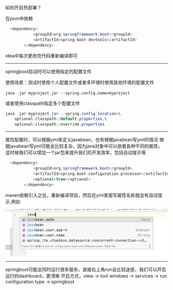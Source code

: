 
如何开启热部署？

在pom中依赖

```java
  <dependency>
            <groupId>org.springframework.boot</groupId>
            <artifactId>spring-boot-devtools</artifactId>
        </dependency>
```

idea中每次更改完代码重新编译即可


------------------------------

springboot启动时可以使用指定的配置文件  

使用场景：测试时使用个人配置文件或者多环境时使用其他环境的配置文件  

`java -jar myproject.jar --spring.config.name=myproject`    

或者使用classpath指定多个配置文件
```java
java -jar myproject.jar --spring.config.location=\
    optional:classpath:/default.properties,\
    optional:classpath:/override.properties
```
-----------------------------

属性配置时，可以根据yml来定义javabean，也有根据javabean写yml的情况
根据javabean写yml可能会比较复杂，因为java对象中可以嵌套各种不同的属性，
这时候我们可以增加一个jar包来提升我们的开发效率，包括自动提示等

```java
  <dependency>
            <groupId>org.springframework.boot</groupId>
            <artifactId>spring-boot-configuration-processor</artifactId>
            <optional>true</optional>
        </dependency>
```

maven依赖引入之后，重新编译项目，然后在yml里面写属性名称就会有自动提示,例如

![属性文件提示](./image/属性文件提示.png)


------------------------------------
springboot可能会同时运行很多服务，直接右上角run会比较迷惑，我们可以开启运行的dashboard，更清晰
开启方式，view -> tool windows -> services -> run configuration type -> springboot 